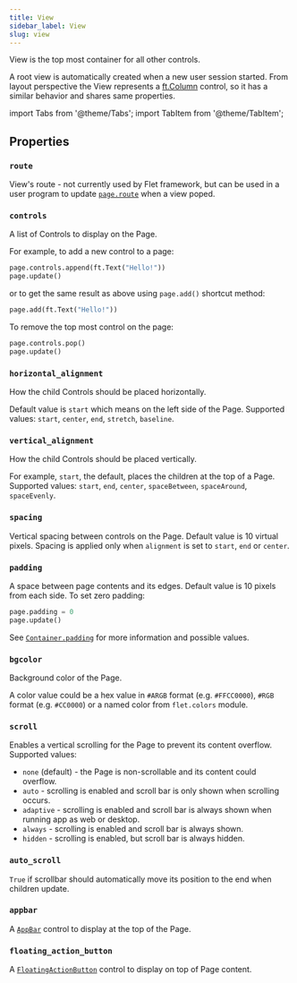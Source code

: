 ```yaml
---
title: View
sidebar_label: View
slug: view
---
```


View is the top most container for all other controls.

A root view is automatically created when a new user session started. From layout perspective the View represents a [ft.Column](column) control, so it has a similar behavior and shares same properties.

import Tabs from '@theme/Tabs';
import TabItem from '@theme/TabItem';

## Properties

### `route`

View's route - not currently used by Flet framework, but can be used in a user program to update [`page.route`](/docs/controls/page#route) when a view poped.

### `controls`

A list of Controls to display on the Page.

For example, to add a new control to a page:

<Tabs groupId="language">
  <TabItem value="python" label="Python" default>

```python
page.controls.append(ft.Text("Hello!"))
page.update()
```

  </TabItem>
</Tabs>

or to get the same result as above using `page.add()` shortcut method:

<Tabs groupId="language">
  <TabItem value="python" label="Python" default>

```python
page.add(ft.Text("Hello!"))
```

  </TabItem>
</Tabs>

To remove the top most control on the page:

<Tabs groupId="language">
  <TabItem value="python" label="Python" default>

```python
page.controls.pop()
page.update()
```

  </TabItem>
</Tabs>

### `horizontal_alignment`

How the child Controls should be placed horizontally.

Default value is `start` which means on the left side of the Page. Supported values: `start`, `center`, `end`, `stretch`, `baseline`.

### `vertical_alignment`

How the child Controls should be placed vertically.

For example, `start`, the default, places the children at the top of a Page. Supported values: `start`, `end`, `center`, `spaceBetween`, `spaceAround`, `spaceEvenly`.

### `spacing`

Vertical spacing between controls on the Page. Default value is 10 virtual pixels. Spacing is applied only when `alignment` is set to `start`, `end` or `center`.

### `padding`

A space between page contents and its edges. Default value is 10 pixels from each side. To set zero padding:

<Tabs groupId="language">
  <TabItem value="python" label="Python" default>

```python
page.padding = 0
page.update()
```

  </TabItem>
</Tabs>

See [`Container.padding`](container#padding) for more information and possible values.

### `bgcolor`

Background color of the Page.

A color value could be a hex value in `#ARGB` format (e.g. `#FFCC0000`), `#RGB` format (e.g. `#CC0000`) or a named color from `flet.colors` module.

### `scroll`

Enables a vertical scrolling for the Page to prevent its content overflow. Supported values:

* `none` (default) - the Page is non-scrollable and its content could overflow.
* `auto` - scrolling is enabled and scroll bar is only shown when scrolling occurs.
* `adaptive` - scrolling is enabled and scroll bar is always shown when running app as web or desktop.
* `always` - scrolling is enabled and scroll bar is always shown.
* `hidden` - scrolling is enabled, but scroll bar is always hidden.

### `auto_scroll`

`True` if scrollbar should automatically move its position to the end when children update.

### `appbar`

A [`AppBar`](/docs/controls/appbar) control to display at the top of the Page.

### `floating_action_button`

A [`FloatingActionButton`](/docs/controls/floatingactionbutton) control to display on top of Page content.